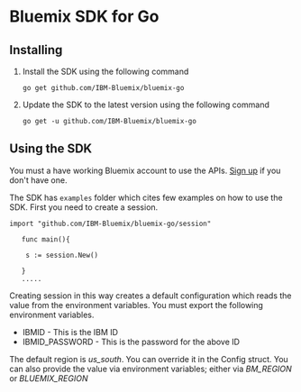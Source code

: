 # Bluemix SDK for Go

## Installing

1. Install the SDK using the following command

    ```go get github.com/IBM-Bluemix/bluemix-go```

2. Update the SDK to the latest version using the following command

    ```go get -u github.com/IBM-Bluemix/bluemix-go```


## Using the SDK

You must a have working Bluemix account to use the APIs. [Sign up](https://console.ng.bluemix.net/registration/?target=%2Fdashboard%2Fapps) if you don't have one.

The SDK has ```examples``` folder which cites few examples on how to use the SDK.
First you need to create a session.

```
import "github.com/IBM-Bluemix/bluemix-go/session"

   func main(){

    s := session.New()

   }
   .....
```
Creating session in this way creates a default configuration which reads the value from the environment variables.
You must export the following environment variables.
* IBMID - This is the IBM ID
* IBMID_PASSWORD - This is the password for the above ID

The default region is _us_south_. You can override it in the Config struct. You can also provide the value via environment variables; either via _BM_REGION_ or _BLUEMIX_REGION_


